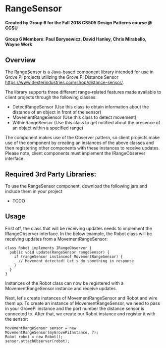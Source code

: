 # RangeSensor 

#### Created by Group 6 for the Fall 2018 CS505 Design Patterns course @ CCSU

#### Group 6 Members: Paul Borysewicz, David Hanley, Chris Mirabello, Wayne Work

## Overview 

The RangeSensor is a Java-based component library intended for use in Grove PI projects utilizing the Grove PI Distance Sensor https://www.dexterindustries.com/shop/distance-sensor/.

The library supports three different range-related features made available to client projects through the following classes:

- DetectRangeSensor (Use this class to obtain information about the distance of an object in front of the sensor)
- MovementRangeSensor (Use this class to detect movement)
- WithinRangeSensor (Use this class to get notified about the presence of an object within a specified range)

The component makes use of the Observer pattern, so client projects make use of the component by creating an instances of the above classes and then registering other components with these instances to receive updates. Please note, client components must implement the IRangeObserver interface.

## Required 3rd Party Libraries:

To use the RangeSensor component, download the following jars and include them in your project

* TODO

## Usage

First off, the class that will be receiving updates needs to implement the IRangeObserver interface. In the below example, the Robot class will be receiving updates from a MovementRangeSensor:

```
class Robot implements IRangeObserver {
  public void update(RangeSensor rangeSensor) {
    if (rangeSensor instanceof MovementRangeSensor) {
      // Movement detected! Let's do something in response
    }
  }  
}

```
Instances of the Robot class can now be registered with a MovementRangeSensor instance and receive updates.

Next, let's create instances of MovementRangeSensor and Robot and wire them up. To create an instance of MovementRangeSensor, we need to pass in your GrovePi instance and the port number the distance sensor is connected to. After that, we create our Robot instance and register it with the sensor:

```
MovementRangeSensor sensor = new MovementRangeSensor(myGrovePiInstance, 7);
Robot robot = new Robot();
sensor.attachObserver(robot);
```

``` Test Commit/push
